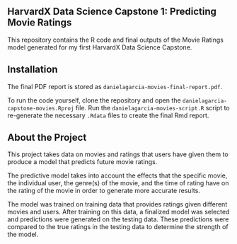 ## HarvardX Data Science Capstone 1: Predicting Movie Ratings

This repository contains the R code and final outputs of the Movie Ratings model generated for my first HarvardX Data Science Capstone.

## Installation

The final PDF report is stored as `danielagarcia-movies-final-report.pdf`. 

To run the code yourself, clone the repository and open the `danielagarcia-capstone-movies.Rproj` file. Run the `danielagarcia-movies-script.R` script to re-generate the necessary `.Rdata` files to create the final Rmd report.

## About the Project

This project takes data on movies and ratings that users have given them to produce a model that predicts future movie ratings. 

The predictive model takes into account the effects that the specific movie, the individual user, the genre(s) of the movie, and the time of rating have on the rating of the movie in order to generate more accurate results. 

The model was trained on training data that provides ratings given different movies and users. After training on this data, a finalized model was selected and predictions were generated on the testing data. These predictions were compared to the true ratings in the testing data to determine the strength of the model.
